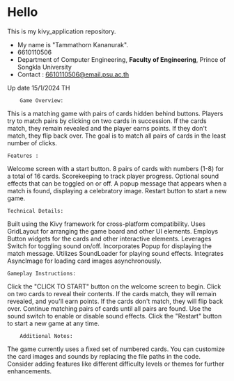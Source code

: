 # Hello
This is my kivy_application repository.
* My name is "Tammathorn Kananurak".
* 6610110506
* Department of Computer Engineering, **Faculty of Engineering**, Prince of Songkla University
* Contact : 6610110506@email.psu.ac.th

Up date 15/1/2024 TH

  	
	 	Game Overview:

This is a matching game with pairs of cards hidden behind buttons.
Players try to match pairs by clicking on two cards in succession.
If the cards match, they remain revealed and the player earns points.
If they don't match, they flip back over.
The goal is to match all pairs of cards in the least number of clicks.

	
 	Features :
 
Welcome screen with a start button.
8 pairs of cards with numbers (1-8) for a total of 16 cards.
Scorekeeping to track player progress.
Optional sound effects that can be toggled on or off.
A popup message that appears when a match is found, displaying a celebratory image.
Restart button to start a new game.

	Technical Details:

  Built using the Kivy framework for cross-platform compatibility.
Uses GridLayout for arranging the game board and other UI elements.
Employs Button widgets for the cards and other interactive elements.
Leverages Switch for toggling sound on/off.
Incorporates Popup for displaying the match message.
Utilizes SoundLoader for playing sound effects.
Integrates AsyncImage for loading card images asynchronously.


	Gameplay Instructions:

Click the "CLICK TO START" button on the welcome screen to begin.
Click on two cards to reveal their contents.
If the cards match, they will remain revealed, and you'll earn points.
If the cards don't match, they will flip back over.
Continue matching pairs of cards until all pairs are found.
Use the sound switch to enable or disable sound effects.
Click the "Restart" button to start a new game at any time.


		Additional Notes:

The game currently uses a fixed set of numbered cards.
You can customize the card images and sounds by replacing the file paths in the code.
Consider adding features like different difficulty levels or themes for further enhancements.
